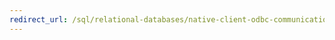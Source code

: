 ```yaml
---
redirect_url: /sql/relational-databases/native-client-odbc-communication/communicating-with-sql-server-odbc
---
```


